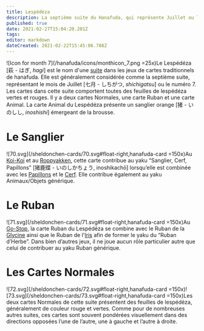 ```yaml
---
title: Lespédéza
description: La septième suite du Hanafuda, qui représente Juillet ou le numéro 7
published: true
date: 2021-02-27T15:04:20.201Z
tags: 
editor: markdown
dateCreated: 2021-02-22T15:45:06.788Z
---
```


![Icon for month 7](/hanafuda/icons/monthicon_7.png =25x)Le Lespédéza [萩 - はぎ, *hagi*] est le nom d'une [suite](/fr/hanafuda/guide/suites) dans les jeux de cartes traditionnels de hanafuda. Elle est généralement considérée comme la septième suite, représentant le mois de Juillet [七月	- しちがつ,	*shichigatsu*] ou le numéro 7. Les cartes dans cette suite comportent toutes des feuilles de lespédéza vertes et rouges. Il y a deux cartes Normales, une carte Ruban et une carte Animal. La carte Animal du Lespédéza présente un sanglier orange [猪 - いのしし, *inoshishi*] émergeant de la brousse.

# Le Sanglier
![70.svg](/sheldonchen-cards/70.svg#float-right,hanafuda-card =150x)Au [Koi-Koi](/en/hanafuda/games/koi-koi) et au [Roppyakken](/en/hanafuda/games/roppyakken), cette carte contribue au yaku “Sanglier, Cerf, Papillons” [猪鹿蝶 - いのしかちょう, inoshikachō] lorsqu’elle est combinée avec les [Papillons](/fr/hanafuda/guide/Pivoine#les-papillons) et le [Cerf](/fr/hanafuda/guide/Érable#le-cerf). Elle contribue également au yaku Animaux/Objets générique.

# Le Ruban
![71.svg](/sheldonchen-cards/71.svg#float-right,hanafuda-card =150x)Au [Go-Stop](/en/hanafuda/games/go-stop), la carte Ruban du Lespédéza se combine avec le Ruban de la [Glycine](/fr/hanafuda/guide/Glycine#le-ruban) ainsi que le Ruban de l'[Iris](/fr/hanafuda/guide/Iris#le-ruban) afin de former le yaku du “Ruban d’Herbe”. Dans bien d’autres jeux, il ne joue aucun rôle particulier autre que celui de contribuer au yaku Ruban générique.

# Les Cartes Normales
![72.svg](/sheldonchen-cards/72.svg#float-right,hanafuda-card =150x)![73.svg](/sheldonchen-cards/73.svg#float-right,hanafuda-card =150x)Les deux cartes Normales de cette suite présentent des feuilles de lespédéza, généralement de couleur rouge et vertes. Comme pour de nombreuses autres suites, ces cartes sont souvent pondérées visuellement dans des directions opposées l’une de l’autre, une à gauche et l’autre à droite.